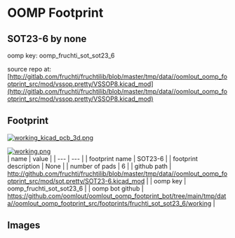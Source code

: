 # OOMP Footprint  
## SOT23-6  by none  
  
oomp key: oomp_fruchti_sot_sot23_6  
  
source repo at: [http://gitlab.com/fruchti/fruchtilib/blob/master/tmp/data//oomlout_oomp_footprint_src/mod/vssop.pretty/VSSOP8.kicad_mod](http://gitlab.com/fruchti/fruchtilib/blob/master/tmp/data//oomlout_oomp_footprint_src/mod/vssop.pretty/VSSOP8.kicad_mod)  
## Footprint  
  
[![working_kicad_pcb_3d.png](working_kicad_pcb_3d_600.png)](working_kicad_pcb_3d.png)  
  
[![working.png](working_600.png)](working.png)  
| name | value | 
| --- | --- | 
| footprint name | SOT23-6 | 
| footprint description | None | 
| number of pads | 6 | 
| github path | http://github.com/fruchti/fruchtilib/blob/master/tmp/data//oomlout_oomp_footprint_src/mod/sot.pretty/SOT23-6.kicad_mod | 
| oomp key | oomp_fruchti_sot_sot23_6 | 
| oomp bot github | https://github.com/oomlout/oomlout_oomp_footprint_bot/tree/main/tmp/data//oomlout_oomp_footprint_src/footprints/fruchti_sot_sot23_6/working | 
## Images  
